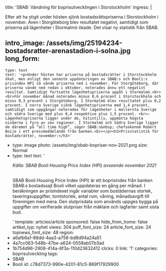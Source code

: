 title: 'SBAB: Vändning för boprisutvecklingen i Storstockholm'
ingress: |
  <p>Efter att ha stigit under hösten sjönk bostadsrättspriserna i Storstockholm i november. Även i Storgöteborg blev resultatet negativt, samtidigt som priserna på lägenheter i Stormalmö ökade. Det visar ny statistik från SBAB.
  </p>
  
intro_image: /assets/img/25194234-bostadsratter-arenastadion-i-solna.jpg
long_form:
  -
    type: text
    text: '<p>Under hösten har priserna på bostadsrätter i Storstockholm ökat, men enligt den senaste uppdateringen av SBAB:s och Booli:s prisindex HPI så vände priserna ned i november. För Storgöteborg, där priserna vände ned redan i oktober, noterades ännu ett negativt resultat. Samtidigt fortsatte lägenhetspriserna uppåt i Stormalmö.<br><br>För november månad noterades minus 0,6 procent i Storstockholm och minus 0,3 procent i Storgöteborg. I Stormalmö blev resultatet plus 0,2 procent. I norra Sverige sjönk lägenhetspriserna med 1,4 procent, samtidigt som uppgångar noterades för lägenheter i mellersta Sverige och södra Sverige med plus 0,4 respektive plus 1,5 procent. <br>– Lägenhetspriserna ligger under de, hitintills, uppmätta högsta nivåerna i fyra av sex regioner. I Stormalmö och Södra Sverige ligger de däremot på ”all time high”, säger SBAB:s&nbsp; chefsekonom Robert Boije i ett pressmeddelande från banken.<br></p><h3>Prisstatistik för bostadsrätter, november:</h3>'
  -
    type: image
    photo: /assets/img/sbab-bopriser-nov-2021.png
    size: Normal
  -
    type: text
    text: '<p><i>Källa: SBAB Booli Housing Price Index (HPI) avseende november 2021</i></p><p><br>SBAB Booli Housing Price Index (HPI) är ett boprisindex från banken SBAB:s bostadssajt Booli vilket uppdateras en gång per månad. I beräkningen av prisindexet ingår variabler som bostädernas storlek, taxeringsuppgifter, tomtstorlek, antal rum, våning, månadsavgift till föreningen med mera. Den slutprisdata som används uppges bygga på uppgifter om verifierade slutpriser från mäklare och lagfarter samt sista bud.&nbsp;&nbsp;</p>'
template: articles/article
sponsored: false
hide_from_home: false
artikel_typ: nyhet
views: 304
puff_font_size: 24
article_font_size: 24
topnews_font_size: 48
region:
  - a6afb6a1-88dd-4aa3-a758-bd8d94a24a51
  - 4a7cc063-548b-47be-a624-0558ab07b3ad
  - 1b754d96-2908-414a-8f3a-110d23632412
clicks: 0
link: '1'
categories: boprisutveckling
tags:
  - SBAB
  - Booli
id: c78d7373-990e-4201-81c5-869f17929900
